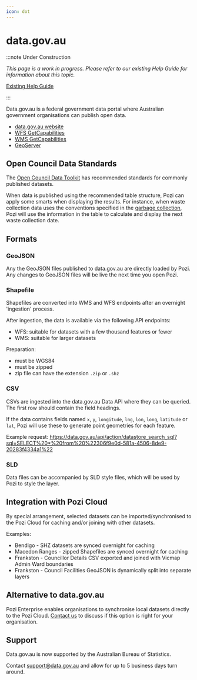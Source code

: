 ```yaml
---
icon: dot
---
```


# data.gov.au

:::note Under Construction

*This page is a work in progress. Please refer to our existing Help Guide for information about this topic.*

[Existing Help Guide](https://help.pozi.com/article/34-data-publishing)

:::

Data.gov.au is a federal government data portal where Australian government organisations can publish open data.

* [data.gov.au website](https://data.gov.au/)
* [WFS GetCapabilities](https://data.gov.au/geoserver/wfs?request=GetCapabilities)
* [WMS GetCapabilities](https://data.gov.au/geoserver/wms?request=GetCapabilities)
* [GeoServer](https://data.gov.au/geoserver/web/)

## Open Council Data Standards

The [Open Council Data Toolkit](http://opencouncildata.org/) has recommended standards for commonly published datasets.

When data is published using the recommended table structure, Pozi can apply some smarts when displaying the results. For instance, when waste collection data uses the conventions specified in the [garbage collection](http://standards.opencouncildata.org/#/garbage-collection-zones), Pozi will use the information in the table to calculate and display the next waste collection date.

## Formats

### GeoJSON

Any the GeoJSON files published to data.gov.au are directly loaded by Pozi. Any changes to GeoJSON files will be live the next time you open Pozi.

### Shapefile

Shapefiles are converted into WMS and WFS endpoints after an overnight 'ingestion' process.

After ingestion, the data is available via the following API endpoints:

* WFS: suitable for datasets with a few thousand features or fewer
* WMS: suitable for larger datasets

Preparation:

* must be WGS84
* must be zipped
* zip file can have the extension `.zip` or `.shz`

### CSV

CSVs are ingested into the data.gov.au Data API where they can be queried. The first row should contain the field headings.

If the data contains fields named `x`, `y`, `longitude`, `lng`, `lon`, `long`, `latitude` or `lat`, Pozi will use these to generate point geometries for each feature.

Example request: https://data.gov.au/api/action/datastore_search_sql?sql=SELECT%20*%20from%20%22306f9e0d-581a-4506-8de9-20283f4334a1%22

### SLD

Data files can be accompanied by SLD style files, which will be used by Pozi to style the layer.

## Integration with Pozi Cloud

By special arrangement, selected datasets can be imported/synchronised to the Pozi Cloud for caching and/or joining with other datasets.

Examples:

* Bendigo - SHZ datasets are synced overnight for caching
* Macedon Ranges - zipped Shapefiles are synced overnight for caching
* Frankston - Councillor Details CSV exported and joined with Vicmap Admin Ward boundaries
* Frankston - Council Facilities GeoJSON is dynamically split into separate layers

## Alternative to data.gov.au

Pozi Enterprise enables organisations to synchronise local datasets directly to the Pozi Cloud. [Contact us](/contact/) to discuss if this option is right for your organisation.

## Support

Data.gov.au is now supported by the Australian Bureau of Statistics.

Contact support@data.gov.au and allow for up to 5 business days turn around.
